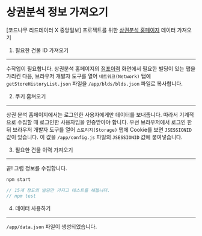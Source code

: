 상권분석 정보 가져오기
==================
[코드나무 리드데이터 X 중앙일보] 프로젝트를 위한 [상권분석 홈페이지](http://sg.sbiz.or.kr) 데이터 가져오기

1. 필요한 건물 ID 가져오기
----------------------
수작업이 필요합니다. 상권분석 홈페이지의 [점포이력](http://sg.sbiz.or.kr/index.sg?supDev=1#/storeHistory) 화면에서 필요한 빌딩이 있는 맵을 가리킨 다음, 브라우저 개발자 도구를 열어 `네트워크(Network)` 탭에 `getStoreHistoryList.json` 파일을 `/app/blds/blds.json` 파일로 복사합니다.

2. 쿠키 훔쳐오기
-------------
상권 분석 홈페이지에서는 로그인한 사용자에게만 데이터를 보내줍니다. 따라서 기계적으로 수집할 때 로그인한 사용자임을 인증받아야 합니다. 우선 브라우저에서 로그인 한 뒤 브라우저 개발자 도구를 열어 `스토리지(Storage)` 탭에 Cookie를 보면 `JSESSIONID`값이 있습니다. 이 값을 `/app/config.js` 파일의 `JSESSIONID` 값에 붙여넣습니다.


3. 필요한 건물 이력 가져오기
-----------------------
끝! 그럼 정보를 수집합니다.

```javascript
npm start

// 15개 정도의 빌딩만 가지고 테스트를 해봅니다.
// npm test
```

4. 데이터 사용하기
---------------
`/app/data.json` 파일이 생성되었습니다.
